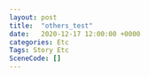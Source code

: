 ```yaml
---
layout: post
title:  "others_test"
date:   2020-12-17 12:00:00 +0000
categories: Etc
Tags: Story Etc
SceneCode: []
---
```

